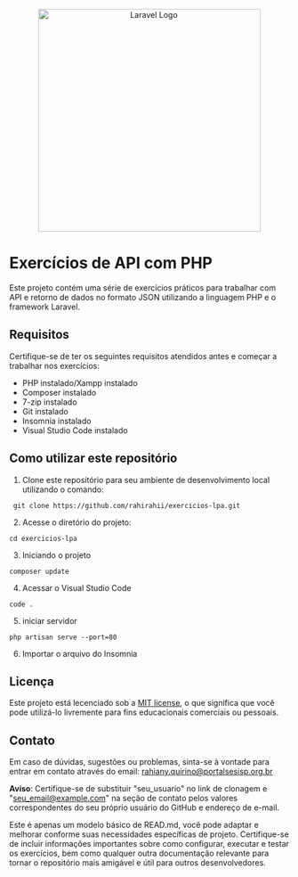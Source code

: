 <p align="center"><a href="https://laravel.com" target="_blank"><img src="https://raw.githubusercontent.com/laravel/art/master/logo-lockup/5%20SVG/2%20CMYK/1%20Full%20Color/laravel-logolockup-cmyk-red.svg" width="400" alt="Laravel Logo"></a></p>

# Exercícios de API com PHP
Este projeto contém uma série de exercícios práticos para trabalhar com API e retorno de dados no formato JSON utilizando a linguagem PHP e o framework Laravel. 

## Requisitos
Certifique-se de ter os seguintes requisitos atendidos antes e começar a trabalhar nos exercícios:
* PHP instalado/Xampp instalado
* Composer instalado 
* 7-zip instalado
* Git instalado
* Insomnia instalado
* Visual Studio Code instalado

## Como utilizar este repositório

1. Clone este repositório para seu ambiente de desenvolvimento local utilizando o comando: 
```
 git clone https://github.com/rahirahii/exercicios-lpa.git
```
2. Acesse o diretório do projeto:
```
cd exercicios-lpa
```
3. Iniciando o projeto 
```
composer update
```
4. Acessar o Visual Studio Code
```
code .
```
5. iniciar servidor
```
php artisan serve --port=80
```
6. Importar o arquivo do Insomnia

## Licença
Este projeto está lecenciado sob a [MIT license](license), o que significa que você pode utilizá-lo livremente para fins educacionais comerciais ou pessoais.

## Contato 
Em caso de dúvidas, sugestões ou problemas, sinta-se à vontade para entrar em contato através do email: rahiany.quirino@portalsesisp.org.br

**Aviso**: Certifique-se de substituir "seu_usuario" no link de clonagem e "seu_email@example.com" na seção de contato pelos valores correspondentes do seu próprio usuário do GitHub e endereço de e-mail.

Este é apenas um modelo básico de READ.md, você pode adaptar e melhorar conforme suas necessidades específicas de projeto. Certifique-se de incluir informações importantes sobre como configurar, executar e testar os exercícios, bem como qualquer outra documentação relevante para tornar o repositório mais amigável e útil para outros desenvolvedores.
